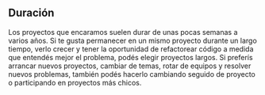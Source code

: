 ## Duración
Los proyectos que encaramos suelen durar de unas pocas semanas a varios años. Si te gusta permanecer en un mismo proyecto durante un largo tiempo, verlo crecer y tener la oportunidad de refactorear código a medida que entendés mejor el problema, podés elegir proyectos largos. Si preferís arrancar nuevos proyectos, cambiar de temas, rotar de equipos y resolver nuevos problemas, también podés hacerlo cambiando seguido de proyecto o participando en proyectos más chicos.
